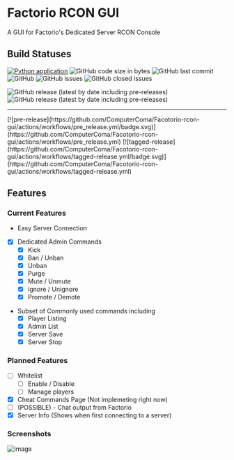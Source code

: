 # Factorio RCON GUI

A GUI for Factorio's Dedicated Server RCON Console


Build Statuses
--------------
[![Python application](https://github.com/ComputerComa/Facotorio-rcon-gui/actions/workflows/python-app.yml/badge.svg)](https://github.com/ComputerComa/Facotorio-rcon-gui/actions/workflows/python-app.yml) ![GitHub code size in bytes](https://img.shields.io/github/languages/code-size/ComputerComa/Facotorio-rcon-gui?style=plastic)  ![GitHub last commit](https://img.shields.io/github/last-commit/ComputerComa/Facotorio-rcon-gui?style=plastic)  ![GitHub](https://img.shields.io/github/license/ComputerComa/Facotorio-rcon-gui?style=plastic)  ![GitHub issues](https://img.shields.io/github/issues-raw/ComputerComa/Facotorio-rcon-gui?style=plastic)  ![GitHub closed issues](https://img.shields.io/github/issues-closed/ComputerComa/Facotorio-rcon-gui?style=plastic)


![GitHub release (latest by date including pre-releases)](https://img.shields.io/github/v/release/ComputerComa/Facotorio-rcon-gui?color=yellow&include_prereleases&label=pre-release&logo=github%20actions)  ![GitHub release (latest by date including pre-releases)](https://img.shields.io/github/v/release/ComputerComa/Facotorio-rcon-gui?color=green&label=latest&logo=github%20actions)
<hr>
[![pre-release](https://github.com/ComputerComa/Facotorio-rcon-gui/actions/workflows/pre_release.yml/badge.svg)](https://github.com/ComputerComa/Facotorio-rcon-gui/actions/workflows/pre_release.yml)   [![tagged-release](https://github.com/ComputerComa/Facotorio-rcon-gui/actions/workflows/tagged-release.yml/badge.svg)](https://github.com/ComputerComa/Facotorio-rcon-gui/actions/workflows/tagged-release.yml)

## Features

### Current Features

- Easy Server Connection
- [X] Dedicated Admin Commands
  - [X] Kick
  - [X] Ban / Unban
  - [X] Unban
  - [X] Purge
  - [X] Mute / Unmute
  - [X] ignore / Unignore
  - [X] Promote / Demote
- Subset of Commonly used commands including
  - [X] Player Listing
  - [X] Admin List
  - [X] Server Save
  - [X] Server Stop

### Planned Features

- [ ] Whitelist
  - [ ] Enable / Disable
  - [ ] Manage players
- [X] Cheat Commands Page (Not implemeting right now)
- [ ] (POSSIBLE) - Chat output from Factorio
- [X] Server Info (Shows when first connecting to a server)

### Screenshots

![image](https://user-images.githubusercontent.com/68386555/145589302-48f65f53-7240-4026-8291-d7ce85c5cf0f.png)




